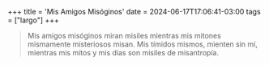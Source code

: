 +++
title = 'Mis Amigos Misóginos'
date = 2024-06-17T17:06:41-03:00
tags = ["largo"]
+++

> Mis amigos misóginos miran misiles mientras mis mitones mismamente misteriosos misan. Mis tímidos mismos, mienten sin mí, mientras mis mitos y mis días son misiles de misantropía.

<!--more-->
